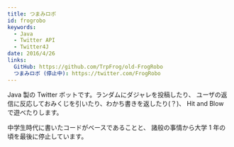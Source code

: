 ```yaml
---
title: つまみロボ
id: frogrobo
keywords:
  - Java
  - Twitter API
  - Twitter4J
date: 2016/4/26
links:
  GitHub: https://github.com/TrpFrog/old-FrogRobo
  つまみロボ (停止中): https://twitter.com/FrogRobo
---
```


Java 製の Twitter ボットです。ランダムにダジャレを投稿したり、
ユーザの返信に反応しておみくじを引いたり、わかち書きを返したり(？)、
Hit and Blow で遊べたりします。

中学生時代に書いたコードがベースであることと、
諸般の事情から大学 1 年の頃を最後に停止しています。
